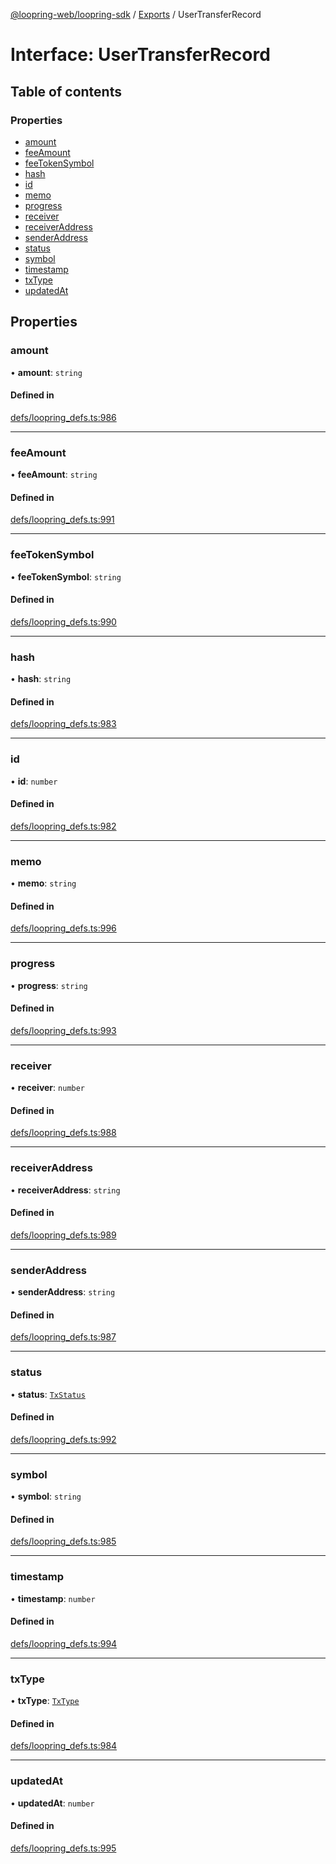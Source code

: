 [@loopring-web/loopring-sdk](../README.md) / [Exports](../modules.md) / UserTransferRecord

# Interface: UserTransferRecord

## Table of contents

### Properties

- [amount](UserTransferRecord.md#amount)
- [feeAmount](UserTransferRecord.md#feeamount)
- [feeTokenSymbol](UserTransferRecord.md#feetokensymbol)
- [hash](UserTransferRecord.md#hash)
- [id](UserTransferRecord.md#id)
- [memo](UserTransferRecord.md#memo)
- [progress](UserTransferRecord.md#progress)
- [receiver](UserTransferRecord.md#receiver)
- [receiverAddress](UserTransferRecord.md#receiveraddress)
- [senderAddress](UserTransferRecord.md#senderaddress)
- [status](UserTransferRecord.md#status)
- [symbol](UserTransferRecord.md#symbol)
- [timestamp](UserTransferRecord.md#timestamp)
- [txType](UserTransferRecord.md#txtype)
- [updatedAt](UserTransferRecord.md#updatedat)

## Properties

### amount

• **amount**: `string`

#### Defined in

[defs/loopring_defs.ts:986](https://github.com/Loopring/loopring_sdk/blob/31597d7/src/defs/loopring_defs.ts#L986)

___

### feeAmount

• **feeAmount**: `string`

#### Defined in

[defs/loopring_defs.ts:991](https://github.com/Loopring/loopring_sdk/blob/31597d7/src/defs/loopring_defs.ts#L991)

___

### feeTokenSymbol

• **feeTokenSymbol**: `string`

#### Defined in

[defs/loopring_defs.ts:990](https://github.com/Loopring/loopring_sdk/blob/31597d7/src/defs/loopring_defs.ts#L990)

___

### hash

• **hash**: `string`

#### Defined in

[defs/loopring_defs.ts:983](https://github.com/Loopring/loopring_sdk/blob/31597d7/src/defs/loopring_defs.ts#L983)

___

### id

• **id**: `number`

#### Defined in

[defs/loopring_defs.ts:982](https://github.com/Loopring/loopring_sdk/blob/31597d7/src/defs/loopring_defs.ts#L982)

___

### memo

• **memo**: `string`

#### Defined in

[defs/loopring_defs.ts:996](https://github.com/Loopring/loopring_sdk/blob/31597d7/src/defs/loopring_defs.ts#L996)

___

### progress

• **progress**: `string`

#### Defined in

[defs/loopring_defs.ts:993](https://github.com/Loopring/loopring_sdk/blob/31597d7/src/defs/loopring_defs.ts#L993)

___

### receiver

• **receiver**: `number`

#### Defined in

[defs/loopring_defs.ts:988](https://github.com/Loopring/loopring_sdk/blob/31597d7/src/defs/loopring_defs.ts#L988)

___

### receiverAddress

• **receiverAddress**: `string`

#### Defined in

[defs/loopring_defs.ts:989](https://github.com/Loopring/loopring_sdk/blob/31597d7/src/defs/loopring_defs.ts#L989)

___

### senderAddress

• **senderAddress**: `string`

#### Defined in

[defs/loopring_defs.ts:987](https://github.com/Loopring/loopring_sdk/blob/31597d7/src/defs/loopring_defs.ts#L987)

___

### status

• **status**: [`TxStatus`](../enums/TxStatus.md)

#### Defined in

[defs/loopring_defs.ts:992](https://github.com/Loopring/loopring_sdk/blob/31597d7/src/defs/loopring_defs.ts#L992)

___

### symbol

• **symbol**: `string`

#### Defined in

[defs/loopring_defs.ts:985](https://github.com/Loopring/loopring_sdk/blob/31597d7/src/defs/loopring_defs.ts#L985)

___

### timestamp

• **timestamp**: `number`

#### Defined in

[defs/loopring_defs.ts:994](https://github.com/Loopring/loopring_sdk/blob/31597d7/src/defs/loopring_defs.ts#L994)

___

### txType

• **txType**: [`TxType`](../enums/TxType.md)

#### Defined in

[defs/loopring_defs.ts:984](https://github.com/Loopring/loopring_sdk/blob/31597d7/src/defs/loopring_defs.ts#L984)

___

### updatedAt

• **updatedAt**: `number`

#### Defined in

[defs/loopring_defs.ts:995](https://github.com/Loopring/loopring_sdk/blob/31597d7/src/defs/loopring_defs.ts#L995)
